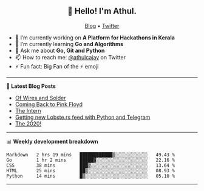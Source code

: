 <h2 align="center">👋 Hello! I'm Athul.</h2>
<p align="center">
  <a href="https://blog.athulcyriac.xyz">Blog</a> •
  <a href="https://twitter.com/athulcajay">Twitter</a>
</p>


- 🔭 I’m currently working on **A Platform for Hackathons in Kerala**
- 🌱 I’m currently learning **Go and Algorithms**
- 💬 Ask me about **Go, Git and Python**
- 📫 How to reach me: [@athulcajay](https://twitter.com/athulcajay) on Twitter
- ⚡ Fun fact: Big Fan of the :zap: emoji

-------

**📝 Latest Blog Posts**

<!-- BLOG-POST-LIST:START -->
- [Of Wires and Solder](https://blog.athulcyriac.xyz/blog/macropad/)
- [Coming Back to Pink Floyd](https://blog.athulcyriac.xyz/blog/pink-floyd/)
- [The Intern](https://blog.athulcyriac.xyz/blog/frappe-internship/)
- [Getting new Lobste.rs feed with Python and Telegram](https://blog.athulcyriac.xyz/blog/lobsters_feed/)
- [The 2020!](https://blog.athulcyriac.xyz/blog/2020/)
<!-- BLOG-POST-LIST:END -->

-------

📊 **Weekly development breakdown**
<!--START_SECTION:waka-->
```text
Markdown   2 hrs 19 mins   ████████████▒░░░░░░░░░░░░   49.43 % 
Go         1 hr 2 mins     █████▓░░░░░░░░░░░░░░░░░░░   22.16 % 
CSS        38 mins         ███▒░░░░░░░░░░░░░░░░░░░░░   13.64 % 
HTML       25 mins         ██▒░░░░░░░░░░░░░░░░░░░░░░   08.93 % 
Python     14 mins         █▒░░░░░░░░░░░░░░░░░░░░░░░   05.10 % 
```
<!--END_SECTION:waka-->

-------
